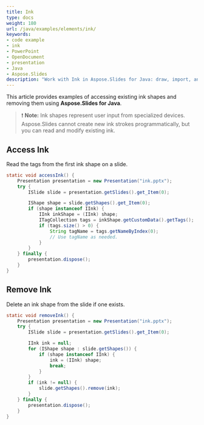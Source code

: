 ```yaml
---
title: Ink
type: docs
weight: 180
url: /java/examples/elements/ink/
keywords:
- code example
- ink
- PowerPoint
- OpenDocument
- presentation
- Java
- Aspose.Slides
description: "Work with Ink in Aspose.Slides for Java: draw, import, and edit strokes, adjust color and width, and export to PPT, PPTX, and ODP using Java examples."
---
```


This article provides examples of accessing existing ink shapes and removing them using **Aspose.Slides for Java**.

> ❗ **Note:** Ink shapes represent user input from specialized devices. Aspose.Slides cannot create new ink strokes programmatically, but you can read and modify existing ink.

## **Access Ink**

Read the tags from the first ink shape on a slide.

```java
static void accessInk() {
    Presentation presentation = new Presentation("ink.pptx");
    try {
        ISlide slide = presentation.getSlides().get_Item(0);

        IShape shape = slide.getShapes().get_Item(0);
        if (shape instanceof IInk) {
            IInk inkShape = (IInk) shape;
            ITagCollection tags = inkShape.getCustomData().getTags();
            if (tags.size() > 0) {
                String tagName = tags.getNameByIndex(0);
                // Use tagName as needed.
            }
        }
    } finally {
        presentation.dispose();
    }
}
```

## **Remove Ink**

Delete an ink shape from the slide if one exists.

```java
static void removeInk() {
    Presentation presentation = new Presentation("ink.pptx");
    try {
        ISlide slide = presentation.getSlides().get_Item(0);

        IInk ink = null;
        for (IShape shape : slide.getShapes()) {
            if (shape instanceof IInk) {
                ink = (IInk) shape;
                break;
            }
        }
        if (ink != null) {
            slide.getShapes().remove(ink);
        }
    } finally {
        presentation.dispose();
    }
}
```
